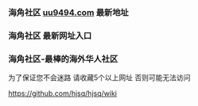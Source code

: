 ### 海角社区 [uu9494.com](http://www.uu9494.com/) 最新地址

### 海角社区 最新网址入口

### 海角社区-最棒的海外华人社区

为了保证您不会迷路 请收藏5个以上网址 否则可能无法访问

https://github.com/hjsq/hjsq/wiki
